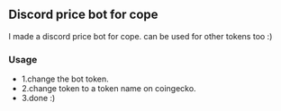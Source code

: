 ## Discord price bot for cope
I made a discord price bot for cope. can be used for other tokens too :)

### Usage
- 1.change the bot token.
- 2.change token to a token name on coingecko.
- 3.done :)
